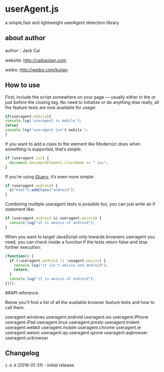# userAgent.js
a simple,fast and lightweight userAgent detection library

## about author
author：Jack Cai

website: http://caibaojian.com

weibo: http://weibo.com/kujian

## How to use

First, include the script somewhere on your page — usually either in the <head> or just before the </body> closing tag. No need to initialize or do anything else really, all the feature tests are now available for usage:

```javascript
if(useragent.mobile){
console.log('useragent is mobile');
}else{
console.log('useragent isn't mobile');
}
```

If you want to add a class to the <html> element like Modernizr does when something is supported, that’s simple:

```javascript
if (useragent.ios) {
  document.documentElement.className += " ios";
}
```

If you’re using [jQuery](http://jquery.com/), it’s even more simple:

```javascript
if (useragent.android) {
  $("html").addClass("android");
}
```

Combining multiple useragent tests is possible too, you can just write an if statement like:

```javascript
if (useragent.android && useragent.weixin) {
  console.log("it is weixin of android");
}
```

When you want to target JavaScript only towards browsers useragent you need, you can check inside a function if the tests return false and stop further execution:

```javascript
(function() {
  if (!useragent.android || !usagent.weixin) {
    console.log("it isn't weixin and android");
    return;
  }
  console.log("it is weixin of android");
})();
```

##API reference

Below you’ll find a list of all the available browser feature tests and how to call them.

useragent.windows
useragent.android
useragent.ios
useragent.iPhone
useragent.iPad
useragent.linux
useragent.presto
useragent.trident
useragent.webkit
useragent.mobile
useragent.chrome
useragent.ie
useragent.weixin
useragent.qq
useragent.qzone
useragent.qqbrowser
useragent.ucbrowser

## Changelog

`1.0.0` (2016-01-31) - Initial release.
